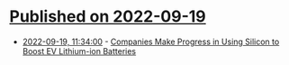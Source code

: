 # [Published on 2022-09-19](index.md)

* [2022-09-19, 11:34:00](https://hardware.slashdot.org/story/22/09/19/0115208/companies-make-progress-in-using-silicon-to-boost-ev-lithium-ion-batteries?utm_source=rss1.0mainlinkanon&utm_medium=feed) - [Companies Make Progress in Using Silicon to Boost EV Lithium-ion Batteries](https://hardware.slashdot.org/story/22/09/19/0115208/companies-make-progress-in-using-silicon-to-boost-ev-lithium-ion-batteries?utm_source=rss1.0mainlinkanon&utm_medium=feed)
